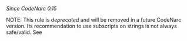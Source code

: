 *Since CodeNarc 0.15*

NOTE: This rule is *deprecated* and will be removed in a future CodeNarc
version. Its recommendation to use subscripts on strings is not always
safe/valid. See
